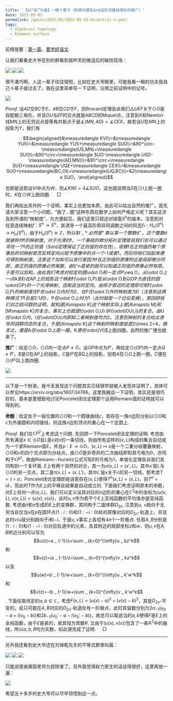 ```yaml
---
title: '【以“史”为鉴】一眼十辈子（附原问题在$n$边形切锥线情形的推广）'
date: 2022-05-03
permalink: /posts/2022/05/2022-05-03-bicentric-n-gon/
tags:
  - algebraic topology
  - Riemann surface
---
```


前情提要：[第一篇](https://llddeddym.github.io/posts/2022/05/2022-05-01-Poncelet/)、[要学好语文](https://llddeddym.github.io/posts/2022/05/2022-05-02-study-Chinese/).

让我们看看史大爷在别的群看到我昨天的推送后的破防现场：

<img src="https://llddeddym.github.io/images/2022-05-03(1).png"/>

<img src="https://llddeddym.github.io/images/2022-05-03(2).png"/>

<img src="https://llddeddym.github.io/images/2022-05-03(3).png"/>

很不凑巧啊，人这一辈子往往很短，比如在史大爷眼里，可能我看一眼的功夫我自己十辈子就过去了。我在这里简单写一下证明，沿用之前证明中的记号。

<img src="https://llddeddym.github.io/images/2022-05-01.png"/>

*Proof.* 设$AD$交$BC$于$E$，$AB$交$CD$于$F$，则Brocard定理告诉我们$\triangle UEF$关于$\odot O$是自配极三角形，并且$OU$与$EF$的交点就是$ABCD$的Miquel点，注意到$X$和Newton线$MN$上的无穷远点是等角共轭点于是$\measuredangle(MN,AD)=\measuredangle CEX$，故若设$U$在$MN$上的投影为$Y$，我们有

$$\begin{aligned}&\measuredangle KVI\\=&\measuredangle YUI\\=&\measuredangle YUS+\measuredangle SUO\\=&90^\circ-\measuredangle(US,MN)+\measuredangle SUO\\=&90^\circ+\measuredangle SUO-\measuredangle USD-\measuredangle(AD,MN)\\=&90^\circ+\measuredangle SUO+\measuredangle UQE+\measuredangle CEX\\=&\measuredangle SUO+\measuredangle(BC,OI)+\measuredangle(UQ,BC)\\=&2\measuredangle SUO，\end{aligned}$$

也即是说若设$VI$中点为$W$，则$\measuredangle KWI=4\measuredangle SUO$，这也就说明当$S$在$\odot I$上跑一圈时，$K$在$\odot W$上跑四圈. $\quad\Box$

我们再给出另外的一个证明，事实上也更加本质，由此可以给出自然的推广。首先请大家注意一个小问题，“跑了...圈”这种东西在数学上如何严格定义呢？其实这涉及到所谓的“映射度”，为方便起见，我们这里只叙述对球面$S^n$的版本。注意到对任意连续映射$f：S^n\to S^n$，其诱导一个最高阶奇异同调群之间的同态$f _ * :H _ n(S^n)\to H _ n(S^n)$，由于$H _ n(S^n)\cong\mathbb{Z}$，所以$f _ * $必然是“乘以某一个整数$d$”，这个整数$d$就被称作$f$的映射度。对于光滑的$f$，一个基础的微分拓扑定理是说我们总可以通过寻找一个$f$的正则值（Sard定理保证了正则值的存在性），观察$f$在正则值的每个原像处的切映射是否反转定向以赋予原像中的点一个$-1$或者$1$，而后将他们加起来便可得到映射度。注意这个加和可以进行是因为$f$在正则值的原像附近是局部微分同胚，故正则值的原像必然离散，由$S^n$是紧的就可以知道正则值的原像必然有限，于是可以加和。由此我们考虑对给定的圆$\odot O$和一定点$P\neq O$，从$\odot O$上一点$A$到$O$在$AP$上的投影这个映射$f(\odot O,P)$是从$\odot O$到以$OP$为直径的圆$\odot(OP)$的一个光滑映射，选取适当的定向，由刚才叙述的定理即可知$f(\odot O,P)$的映射度在$P$在$\odot O$内时为$2$、在$P$在$\odot O$外时映射度为$0$（注意到这两种情况下$f$总是$2:1$的）、$P$在$\odot O$上时为$1$（此时就是一个位似变换），那回顾我们对之前问题的证明，就知道$[A\mapsto K]$这个映射实际上是$[A\mapsto M]$和$[M\mapsto K]$的复合，事实上也就是$f(\odot O,U)$与$f(\odot(OU),I)$的复合，由$U$在$\odot O$内，$I$在$\odot(OU)$内即知二者映射度均为$2$，注意到映射的复合给出诱导同调群同态的复合，于是$[A\mapsto K]$这个映射的映射度就是$2\times 2=4$，换言之，便是$A$在$\odot O$上跑一圈，$K$便在$\odot(VI)$上跑四圈。自然的推广便也就来了。

**推广**：给定$\odot O$，$\odot O$内一定点$P\neq O$，设$OP$中点为$P'$，再给定$\odot(OP)$内一定点$Q\neq P'$，$B$是$O$在$AP$上的投影，$C$是$P'$在$BQ$上的投影，则若$A$在$\odot O$上跑一圈，$C$便在$\odot(P'Q)$上跑四圈.

<img src="https://llddeddym.github.io/images/2022-05-03.mp4"/>

****

以下是一个附录。我今天发现这个问题其实已经很早就被人发现并证明了，具体可以参见https://arxiv.org/abs/1607.04766，这里我搬运一下证明，其实还是很巧妙的，基本是更细致地讨论Poncelet闭合定理那个运用Riemann面的证明就可以得到的。

**命题**：给定处于一般位置的$\odot O$和一个圆锥曲线$c$，若存在一族$n$边形分别以$\odot O$和$c$为外接圆和内切锥线，则这族$n$边形顶点的重心在一个定圆上.

*Proof.* 我们在$\mathbb{C}P^2$上考虑这个问题. 先回顾一下Poncelet闭合定理的证明. 考虑由所有满足$x\in\odot O$且$L$是$x$对$c$的一条切线，则由所有这样的$(x,L)$构成的集合自动成为一个紧Riemann面$E$，并且$p:E\to\odot O$，$(x,L)\mapsto x$是一个二重分歧覆叠映射，$\odot O$和$c$的四个交点即为分歧点，由$\odot O$是非奇异的二次曲线即知其亏格为$0$，亦同构于$\mathbb{C}P^1$，故由Riemann--Hurwitz公式可知$E$的亏格为$1$，单值化定理告诉我们其同构到一个复环面. $E$上有两个自然的对合，其一为$\sigma(x,L)=(x',L)$，其中$x'$是$L$与$\odot O$的另一交点，其二是$\tau(x,L)=(x,L')$，其中$L'$是$x$关于$c$的另一切线，那考虑$T=\tau\circ\sigma$，Poncelet闭合定理即是说若存在$(x,L)$使得$T^n(x,L)=(x,L)$，则$T^n=\operatorname{id}$，但此时$T$作为$E$上的平移此结果是自动成立的. 下面我们考虑证明原本的命题，对$E$上任何一点$(x,L)$，我们可以定义设其对应的$n$边形的重心在$\mathbb{C}^2$中的坐标为$(u(x,L),v(x,L))=(u(x),v(x))$，此时$u,v$作为若干个$E$上亚纯函数的平均值亦是亚纯函数. 考虑由$\tau$和$\sigma$生成的$E$上的变换群，其同构于二面体群$D _ {2n}$. 注意到$u$, $v$趋向于无穷当且仅当$x$在$p$在圆环点$(1:i:0)$和$(1:-i:0)$处的原像对应的$D _ {2n}$-轨道上，并且此时$v/u$就分别趋向于$i$和$-i$，于是$u,v$事实上各恰有$4n$个一阶极点. 任取$A,B$分别是$(1:i:0)$和$(1:-i:0)$对应轨道中的元素，及其附近的局部坐标$z$和$w$，则$u,v$在$A,B$附近分别可以写为$$u(z)=a _ {-1}/z+\sum _ {k=0}^{\infty}u _ kz^k$$和$$v(z)=ia _ {-1}/z+\sum _ {k=0}^{\infty}v _ kz^k$$以及$$u(w)=b _ {-1}/w+\sum _ {k=0}^{\infty}u _ k'w^k$$和$$v(z)=-ib _ {-1}/w+\sum _ {k=0}^{\infty}v _ k'w^k$$. 下面任取待定的$a,b\in\mathbb{C}$，考虑$F(x,L)=(u(x)-a)^2+(v(x)-b)^2$，其是$D _ {2n}$-不变的，且只可能在$A,B$对应的$D _ {2n}$-轨道处有一阶极点，此时其留数分别为$2a _ {-1}(u _ 0-a+i(v _ 0-b))$和$2b _ {-1}(u _ 0'-a-i(v _ 0'-b))$，故总可以取适当的$a,b$使得$F$是$E$上的全纯函数，由于$E$是紧的，故其恒为常数$R$. 又由于$(u(x),v(x))$包含了一条$\mathbb{R}^2$中的曲线，所以$a,b,R$均为实数，如此便完成了证明. $\quad\Box$

****

另外我还看到史大爷还在刘保乾先生的不等式群里叫嚣：

<img src="https://llddeddym.github.io/images/2022-05-03(4).png"/>

<img src="https://llddeddym.github.io/images/2022-05-03(5).png"/>

<img src="https://llddeddym.github.io/images/2022-05-03(6).png"/>

只能说感谢龚固老师为民除害了。另外我觉得赵力医生的话说得很好，这里再放一遍：

<img src="https://llddeddym.github.io/images/2022-05-03(7).png"/>

希望五十多岁的史大爷可以尽早领悟到这一点。